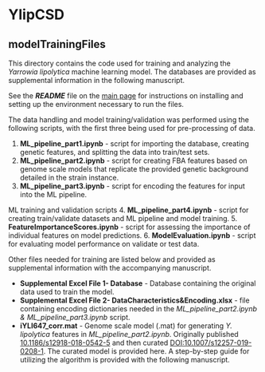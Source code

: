 # YlipCSD 
## modelTrainingFiles

This directory contains the code used for training and analyzing the *Yarrowia lipolytica* machine learning model. The databases are provided as supplemental information in the following manuscript.  <br>

See the ***README*** file on the [main page](https://github.com/jjczajka/YlipCSD) for instructions on installing and setting up the environment necessary to run the files.

The data handling and model training/validation was performed using the following scripts, with the first three being used for pre-processing of data.
1. **ML_pipeline_part1.ipynb** - script for importing the database, creating genetic features, and splitting the data into train/test sets.
2. **ML_pipeline_part2.ipynb** - script for creating FBA features based on genome scale models that replicate the provided genetic background detailed in the strain instance.  
3. **ML_pipeline_part3.ipynb** - script for encoding the features for input into the ML pipeline.


ML training and validation scripts
4. **ML_pipeline_part4.ipynb** - script for creating train/validate datasets and ML pipeline and model training.
5. **FeatureImportanceScores.ipynb** - script for assessing the importance of individual features on model predictions.
6. **ModelEvaluation.ipynb** - script for evaluating model performance on validate or test data.

Other files needed for training are listed below and provided as supplemental information with the accompanying manuscript.
* **Supplemental Excel File 1- Database** - Database containing the original data used to train the model. 
* **Supplemental Excel File 2- DataCharacteristics&Encoding.xlsx** - file containing encoding dictionaries needed in the *ML_pipeline_part2.ipynb & ML_pipeline_part3.ipynb* script.
* **iYLI647_corr.mat** - Genome scale model (.mat) for generating *Y. lipolytica* features in *ML_pipeline_part2.ipynb*. Originally published [10.1186/s12918-018-0542-5](10.1186/s12918-018-0542-5) and then curated [DOI:10.1007/s12257-019-0208-1](https://link.springer.com/article/10.1007%2Fs12257-019-0208-1). The curated model is provided here. 
A step-by-step guide for utilizing the algorithm is provided with the following manuscript.
